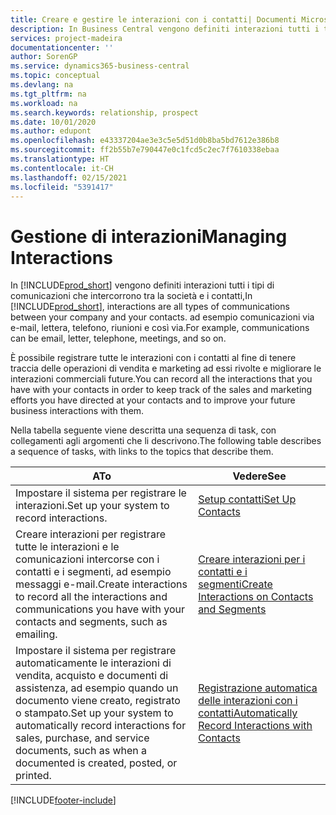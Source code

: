 ```yaml
---
title: Creare e gestire le interazioni con i contatti| Documenti Microsoft
description: In Business Central vengono definiti interazioni tutti i tipi di comunicazioni che intercorrono tra la società e i contatti, ad esempio comunicazioni via e-mail, lettera, telefono, riunioni e così via.
services: project-madeira
documentationcenter: ''
author: SorenGP
ms.service: dynamics365-business-central
ms.topic: conceptual
ms.devlang: na
ms.tgt_pltfrm: na
ms.workload: na
ms.search.keywords: relationship, prospect
ms.date: 10/01/2020
ms.author: edupont
ms.openlocfilehash: e43337204ae3e3c5e5d51d0b8ba5bd7612e386b8
ms.sourcegitcommit: ff2b55b7e790447e0c1fcd5c2ec7f7610338ebaa
ms.translationtype: HT
ms.contentlocale: it-CH
ms.lasthandoff: 02/15/2021
ms.locfileid: "5391417"
---
```

# <a name="managing-interactions"></a><span data-ttu-id="6a27b-104">Gestione di interazioni</span><span class="sxs-lookup"><span data-stu-id="6a27b-104">Managing Interactions</span></span>
<span data-ttu-id="6a27b-105">In [!INCLUDE[prod_short](includes/prod_short.md)] vengono definiti interazioni tutti i tipi di comunicazioni che intercorrono tra la società e i contatti,</span><span class="sxs-lookup"><span data-stu-id="6a27b-105">In [!INCLUDE[prod_short](includes/prod_short.md)], interactions are all types of communications between your company and your contacts.</span></span> <span data-ttu-id="6a27b-106">ad esempio comunicazioni via e-mail, lettera, telefono, riunioni e così via.</span><span class="sxs-lookup"><span data-stu-id="6a27b-106">For example, communications can be email, letter, telephone, meetings, and so on.</span></span>

<span data-ttu-id="6a27b-107">È possibile registrare tutte le interazioni con i contatti al fine di tenere traccia delle operazioni di vendita e marketing ad essi rivolte e migliorare le interazioni commerciali future.</span><span class="sxs-lookup"><span data-stu-id="6a27b-107">You can record all the interactions that you have with your contacts in order to keep track of the sales and marketing efforts you have directed at your contacts and to improve your future business interactions with them.</span></span>

<span data-ttu-id="6a27b-108">Nella tabella seguente viene descritta una sequenza di task, con collegamenti agli argomenti che li descrivono.</span><span class="sxs-lookup"><span data-stu-id="6a27b-108">The following table describes a sequence of tasks, with links to the topics that describe them.</span></span>

| <span data-ttu-id="6a27b-109">A</span><span class="sxs-lookup"><span data-stu-id="6a27b-109">To</span></span> | <span data-ttu-id="6a27b-110">Vedere</span><span class="sxs-lookup"><span data-stu-id="6a27b-110">See</span></span> |
| --- | --- |
| <span data-ttu-id="6a27b-111">Impostare il sistema per registrare le interazioni.</span><span class="sxs-lookup"><span data-stu-id="6a27b-111">Set up your system to record interactions.</span></span> |[<span data-ttu-id="6a27b-112">Setup contatti</span><span class="sxs-lookup"><span data-stu-id="6a27b-112">Set Up Contacts</span></span>](marketing-setup-contacts.md) |
|<span data-ttu-id="6a27b-113">Creare interazioni per registrare tutte le interazioni e le comunicazioni intercorse con i contatti e i segmenti, ad esempio messaggi e-mail.</span><span class="sxs-lookup"><span data-stu-id="6a27b-113">Create interactions to record all the interactions and communications you have with your contacts and segments, such as emailing.</span></span>|[<span data-ttu-id="6a27b-114">Creare interazioni per i contatti e i segmenti</span><span class="sxs-lookup"><span data-stu-id="6a27b-114">Create Interactions on Contacts and Segments</span></span>](marketing-how-create-interactions.md)|
|<span data-ttu-id="6a27b-115">Impostare il sistema per registrare automaticamente le interazioni di vendita, acquisto e documenti di assistenza, ad esempio quando un documento viene creato, registrato o stampato.</span><span class="sxs-lookup"><span data-stu-id="6a27b-115">Set up your system to automatically record interactions for sales, purchase, and service documents, such as when a documented is created, posted, or printed.</span></span>|[<span data-ttu-id="6a27b-116">Registrazione automatica delle interazioni con i contatti</span><span class="sxs-lookup"><span data-stu-id="6a27b-116">Automatically Record Interactions with Contacts</span></span>](marketing-auto-record-interactions.md)|


[!INCLUDE[footer-include](includes/footer-banner.md)]
